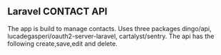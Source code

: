 ## Laravel CONTACT API
The app is build to manage contacts.
Uses three packages
dingo/api,
lucadegasperi/oauth2-server-laravel,
cartalyst/sentry.
The api has the following create,save,edit and delete.



